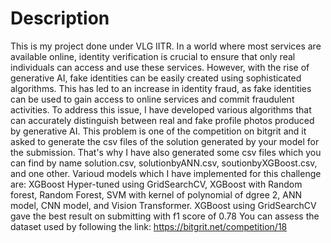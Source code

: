 # Description
This is my project done under VLG IITR.
In a world where most services are available online, identity verification is crucial to ensure that only real individuals can access and use these services. However, with the rise of generative AI, fake identities can be easily created using sophisticated algorithms. This has led to an increase in identity fraud, as fake identities can be used to gain access to online services and commit fraudulent activities.
To address this issue, I have developed various algorithms that can accurately distinguish between real and fake profile photos produced by generative AI.
This problem is one of the competition on bitgrit and it asked to generate the csv files of the solution generated by your model for the submission. That's why I have also generated some csv files which you can find by name solution.csv, solutionbyANN.csv, soutionbyXGBoost.csv, and one other.
Varioud models which I have implemented for this challenge are: XGBoost Hyper-tuned using GridSearchCV, XGBoost with Random forest, Random Forest, SVM with kernel of polynomial of dgree 2, ANN model, CNN model, and Vision Transformer.
XGBoost using GridSearchCV gave the best result on submitting with f1 score of 0.78
You can assess the dataset used by following the link: https://bitgrit.net/competition/18

